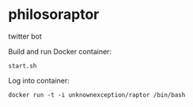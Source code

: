 philosoraptor
=============

twitter bot


Build and run Docker container:
````
start.sh
````

Log into container:
````
docker run -t -i unknownexception/raptor /bin/bash
````